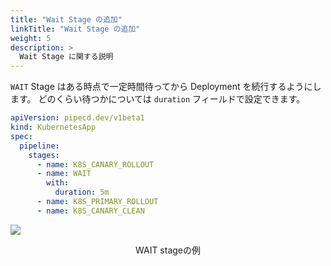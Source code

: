 ```yaml
---
title: "Wait Stage の追加"
linkTitle: "Wait Stage の追加"
weight: 5
description: >
  Wait Stage に関する説明
---
```


`WAIT` Stage はある時点で一定時間待ってから Deployment を続行するようにします。
どのくらい待つかについては `duration` フィールドで設定できます。

``` yaml
apiVersion: pipecd.dev/v1beta1
kind: KubernetesApp
spec:
  pipeline:
    stages:
      - name: K8S_CANARY_ROLLOUT
      - name: WAIT
        with:
          duration: 5m
      - name: K8S_PRIMARY_ROLLOUT
      - name: K8S_CANARY_CLEAN
```

![](/images/deployment-wait-stage.png)
<p style="text-align: center;">
WAIT stageの例
</p>
